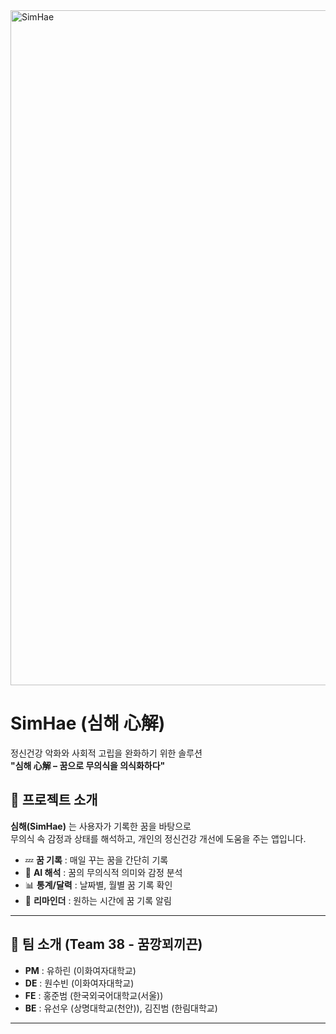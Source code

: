 <img width="1920" height="1080" alt="SimHae" src="https://github.com/user-attachments/assets/021bf8b4-5f74-459d-8265-91a801fc98c8" />

# SimHae (심해 心解)

정신건강 악화와 사회적 고립을 완화하기 위한 솔루션  
**"심해 心解 – 꿈으로 무의식을 의식화하다"**

## 📱 프로젝트 소개
**심해(SimHae)** 는 사용자가 기록한 꿈을 바탕으로  
무의식 속 감정과 상태를 해석하고, 개인의 정신건강 개선에 도움을 주는 앱입니다.  

- 💤 **꿈 기록** : 매일 꾸는 꿈을 간단히 기록  
- 🧠 **AI 해석** : 꿈의 무의식적 의미와 감정 분석  
- 📊 **통계/달력** : 날짜별, 월별 꿈 기록 확인  
- 🔔 **리마인더** : 원하는 시간에 꿈 기록 알림  

---

## 👥 팀 소개 (Team 38 - 꿈깡꾀끼끈)
- **PM** : 유하린 (이화여자대학교)  
- **DE** : 원수빈 (이화여자대학교)  
- **FE** : 홍준범 (한국외국어대학교(서울))
- **BE** : 유선우 (상명대학교(천안)), 김진범 (한림대학교)

---
